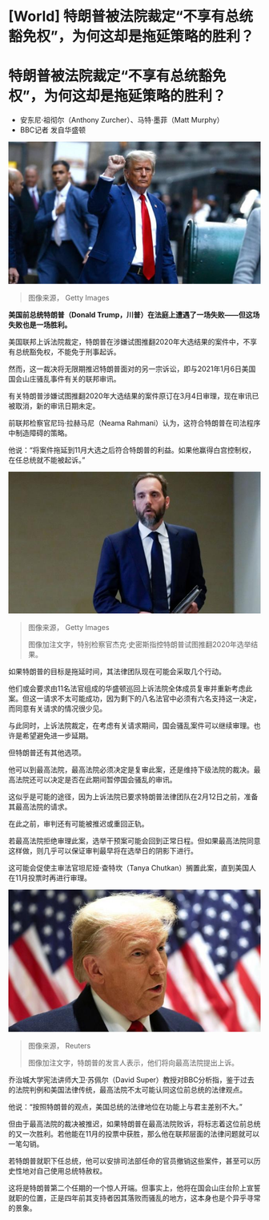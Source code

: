# [World] 特朗普被法院裁定“不享有总统豁免权”，为何这却是拖延策略的胜利？

#  特朗普被法院裁定“不享有总统豁免权”，为何这却是拖延策略的胜利？

  * 安东尼·祖彻尔（Anthony Zurcher）、马特·墨菲（Matt Murphy） 
  * BBC记者 发自华盛顿 


![特朗普早些时候离开法庭的照片](_132575029_gettyimages-1918188009-2.jpg)

> 图像来源，  Getty Images

**美国前总统特朗普（Donald Trump，川普）在法庭上遭遇了一场失败——但这场失败也是一场胜利。**

美国联邦上诉法院裁定，特朗普在涉嫌试图推翻2020年大选结果的案件中，不享有总统豁免权，不能免于刑事起诉。

然而，这一裁决将无限期推迟特朗普面对的另一宗诉讼，即与2021年1月6日美国国会山庄骚乱事件有关的联邦审讯。

有关特朗普涉嫌试图推翻2020年大选结果的案件原订在3月4日审理，现在审讯已被取消，新的审讯日期未定。

前联邦检察官尼玛·拉赫马尼（Neama Rahmani）认为，这符合特朗普在司法程序中制造障碍的策略。

他说：“将案件拖延到11月大选之后符合特朗普的利益。如果他赢得白宫控制权，在任总统就不能被起诉。”

![特别检察官杰克·史密斯](_132397000_gettyimages-1586114312.jpg)

> 图像来源，  Getty Images
>
> 图像加注文字，特别检察官杰克·史密斯指控特朗普试图推翻2020年选举结果。

如果特朗普的目标是拖延时间，其法律团队现在可能会采取几个行动。

他们或会要求由11名法官组成的华盛顿巡回上诉法院全体成员复审并重新考虑此案。但这一请求不太可能成功，因为剩下的八名法官中必须有六名支持这一决定，而同意有关请求的情况很少见。

与此同时，上诉法院裁定，在考虑有关请求期间，国会骚乱案件可以继续审理。也许是希望避免进一步延期。

但特朗普还有其他选项。

他可以到最高法院，最高法院必须决定是复审此案，还是维持下级法院的裁决。最高法院还可以决定是否在此期间暂停国会骚乱的审讯。

这似乎是可能的途径，因为上诉法院已要求特朗普法律团队在2月12日之前，准备其最高法院的请求。

在此之前，审判还有可能被推迟或重回正轨。

若最高法院拒绝审理此案，选举干预案可能会回到正常日程。但如果最高法院同意这样做，则几乎可以保证审判最早将在选举日的阴影下进行。

这可能会促使主审法官坦尼娅·查特坎（Tanya Chutkan）搁置此案，直到美国人在11月投票时再进行审理。

![特朗普](_132365748_ad8152a11e0dda02e2ef72470cc7c4c942d042e8.jpg)

> 图像来源，  Reuters
>
> 图像加注文字，特朗普的发言人表示，他们将向最高法院提出上诉。

乔治城大学宪法讲师大卫·苏佩尔（David Super）教授对BBC分析指，鉴于过去的法院判例和美国法律传统，最高法院不太可能认同这位前总统的法律观点。

他说：“按照特朗普的观点，美国总统的法律地位在功能上与君主差别不大。”

但由于最高法院的裁决被推迟，如果特朗普在最高法院败诉，将标志着这位前总统的又一次胜利。若他能在11月的投票中获胜，那么他在联邦层面的法律问题就可以一笔勾销。

若特朗普就职下任总统，他可以安排司法部任命的官员撤销这些案件，甚至可以历史性地对自己使用总统特赦权。

这将是特朗普第二个任期的一个惊人开端。但事实上，他将在国会山庄台阶上宣誓就职的位置，正是四年前其支持者因其落败而骚乱的地方，这本身也是个异乎寻常的景象。


